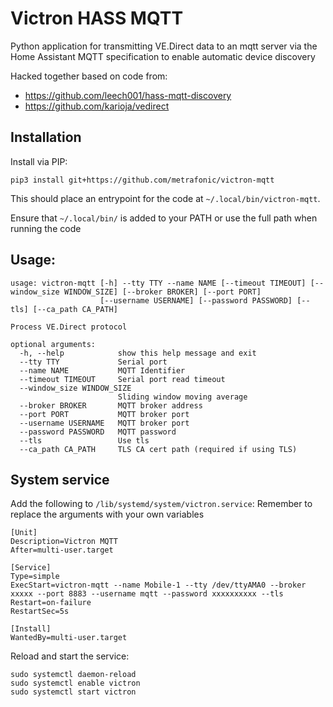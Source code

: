 # Victron HASS MQTT

Python application for transmitting VE.Direct data to an mqtt server via the Home Assistant MQTT specification to enable automatic device discovery

Hacked together based on code from: 
- https://github.com/leech001/hass-mqtt-discovery 
- https://github.com/karioja/vedirect

## Installation
Install via PIP:
```commandline
pip3 install git+https://github.com/metrafonic/victron-mqtt
```
This should place an entrypoint for the code at `~/.local/bin/victron-mqtt`. 

Ensure that `~/.local/bin/` is added to your PATH or use the full path when running the code

## Usage:
```commandline
usage: victron-mqtt [-h] --tty TTY --name NAME [--timeout TIMEOUT] [--window_size WINDOW_SIZE] [--broker BROKER] [--port PORT]
                    [--username USERNAME] [--password PASSWORD] [--tls] [--ca_path CA_PATH]

Process VE.Direct protocol

optional arguments:
  -h, --help            show this help message and exit
  --tty TTY             Serial port
  --name NAME           MQTT Identifier
  --timeout TIMEOUT     Serial port read timeout
  --window_size WINDOW_SIZE
                        Sliding window moving average
  --broker BROKER       MQTT broker address
  --port PORT           MQTT broker port
  --username USERNAME   MQTT broker port
  --password PASSWORD   MQTT password
  --tls                 Use tls
  --ca_path CA_PATH     TLS CA cert path (required if using TLS)
```

## System service
Add the following to `/lib/systemd/system/victron.service`:
Remember to replace the arguments with your own variables
```text
[Unit]
Description=Victron MQTT
After=multi-user.target

[Service]
Type=simple
ExecStart=victron-mqtt --name Mobile-1 --tty /dev/ttyAMA0 --broker xxxxx --port 8883 --username mqtt --password xxxxxxxxxx --tls
Restart=on-failure
RestartSec=5s

[Install]
WantedBy=multi-user.target
```
Reload and start the service:
```commandline
sudo systemctl daemon-reload
sudo systemctl enable victron
sudo systemctl start victron
```